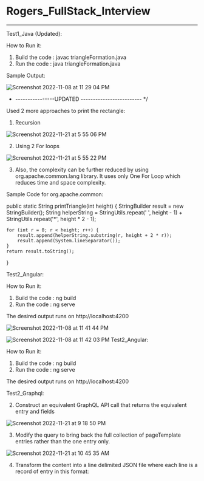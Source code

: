 # Rogers_FullStack_Interview
--------------------------------------------------------------------------------

Test1_Java (Updated):

How to Run it:
1. Build the code : javac triangleFormation.java
2. Run the code : java triangleFormation.java

Sample Output:

![Screenshot 2022-11-08 at 11 29 04 PM](https://user-images.githubusercontent.com/37467301/200739963-f79985f1-44db-42d4-a4f7-20d29f74337c.png)

* ----------------UPDATED ------------------------- */

Used 2 more approaches to print the rectangle:
1. Recursion

![Screenshot 2022-11-21 at 5 55 06 PM](https://user-images.githubusercontent.com/37467301/203189453-e64156c2-871f-4264-8499-3d826efee600.png)

2. Using 2 For loops


![Screenshot 2022-11-21 at 5 55 22 PM](https://user-images.githubusercontent.com/37467301/203189467-f5555bbb-7123-417f-a2e8-75c6330b8c98.png)


3. Also, the complexity can be further reduced by using org.apache.common.lang library. It uses only One For Loop which reduces time and space complexity. 

Sample Code for org.apache.common:

public static String printTriangle(int height) {
    StringBuilder result = new StringBuilder();
    String helperString = StringUtils.repeat(' ', height - 1) + StringUtils.repeat('*', height * 2 - 1);

    for (int r = 0; r < height; r++) {
        result.append(helperString.substring(r, height + 2 * r));
        result.append(System.lineSeparator());
    }
    return result.toString();
}




Test2_Angular:

How to Run it:
1. Build the code : ng build
2. Run the code : ng serve

The desired output runs on 
http://localhost:4200

![Screenshot 2022-11-08 at 11 41 44 PM](https://user-images.githubusercontent.com/37467301/200740409-4d20bb0c-647a-43b2-b8b1-cbad00285747.png)



![Screenshot 2022-11-08 at 11 42 03 PM](https://user-images.githubusercontent.com/37467301/200740385-09e52442-6a44-4757-975e-242db0e3a06a.png)
Test2_Angular:

How to Run it:
1. Build the code : ng build
2. Run the code : ng serve

The desired output runs on 
http://localhost:4200


Test2_Graphql:

2. Construct an equivalent GraphQL API call that returns the equivalent entry and fields

![Screenshot 2022-11-21 at 9 18 50 PM](https://user-images.githubusercontent.com/37467301/203201226-0ab0dcf3-d5f2-4a71-93b3-9abfd00fb44e.png)

3. Modify the query to bring back the full collection of pageTemplate entries rather than the one entry only.

![Screenshot 2022-11-21 at 10 45 35 AM](https://user-images.githubusercontent.com/37467301/203201335-7ca60efc-a110-4b59-9ee1-54a491039448.png)

4. Transform the content into a line delimited JSON file where each line is a record of entry in this format:




